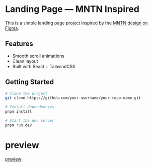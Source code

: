 # Landing Page — MNTN Inspired

This is a simple landing page project inspired by the [MNTN design on Figma](https://www.figma.com/design/QUezKwPN7yMxoZZneNVWex/MNTN---Landing-Page--Community-?node-id=11-156&t=j10BzoykQYWlsoFW-1).

## Features

- Smooth scroll animations
- Clean layout
- Built with React + TailwindCSS

## Getting Started

```bash
# Clone the project
git clone https://github.com/your-username/your-repo-name.git

# Install dependencies
pnpm install

# Start the dev server
pnpm run dev
```
# preview

[preview](./public/page.png)